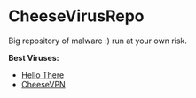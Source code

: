 # CheeseVirusRepo

Big repository of malware :)
run at your own risk.

**Best Viruses:**

- [Hello There](https://github.com/HolyCheeseMan/CheeseVirusRepo/tree/Main/HelloThereVirus)
- [CheeseVPN](https://github.com/HolyCheeseMan/CheeseVirusRepo/tree/Main/CheeseVPN)

